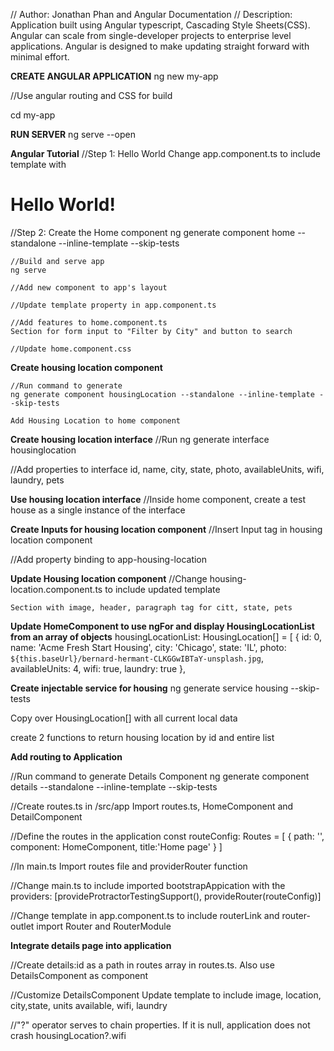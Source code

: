 // Author: Jonathan Phan and Angular Documentation
// Description: Application built using Angular typescript, Cascading Style Sheets(CSS).
                Angular can scale from single-developer projects to enterprise level applications.
                Angular is designed to make updating straight forward with minimal effort.

**CREATE ANGULAR APPLICATION**
ng new my-app

//Use angular routing and CSS for build

cd my-app

**RUN SERVER**
ng serve --open

**Angular Tutorial**
//Step 1: Hello World
    Change app.component.ts to include template with <h1>Hello World!</h1>

//Step 2: Create the Home component
    ng generate component home --standalone --inline-template --skip-tests

    //Build and serve app
    ng serve

    //Add new component to app's layout

    //Update template property in app.component.ts

    //Add features to home.component.ts
    Section for form input to "Filter by City" and button to search

    //Update home.component.css
    

**Create housing location component**

    //Run command to generate
    ng generate component housingLocation --standalone --inline-template --skip-tests

    Add Housing Location to home component

**Create housing location interface**
 //Run
 ng generate interface housinglocation

 //Add properties to interface
 id, name, city, state, photo, availableUnits, wifi, laundry, pets

**Use housing location interface**
//Inside home component, create a test house as a single instance of the interface

**Create Inputs for housing location component**
//Insert Input tag in housing location component

//Add property binding to app-housing-location

**Update Housing location component**
//Change housing-location.component.ts to include updated template

    Section with image, header, paragraph tag for citt, state, pets

**Update HomeComponent to use ngFor and display HousingLocationList from an array of objects**
housingLocationList: HousingLocation[] = [
    {
      id: 0,
      name: 'Acme Fresh Start Housing',
      city: 'Chicago',
      state: 'IL',
      photo: `${this.baseUrl}/bernard-hermant-CLKGGwIBTaY-unsplash.jpg`,
      availableUnits: 4,
      wifi: true,
      laundry: true
    },

**Create injectable service for housing**
ng generate service housing --skip-tests

Copy over HousingLocation[] with all current local data

create 2 functions to return housing location by id and entire list

**Add routing to Application**

//Run command to generate Details Component
ng generate component details --standalone --inline-template --skip-tests

//Create routes.ts in /src/app
Import routes.ts, HomeComponent and DetailComponent

//Define the routes in the application
const routeConfig: Routes = [
    {
        path: '',
        component: HomeComponent,
        title:'Home page'
    }
]

//In main.ts
Import routes file and providerRouter function

//Change main.ts to include imported bootstrapAppication with the 
    providers: 
    [provideProtractorTestingSupport(), provideRouter(routeConfig)]

//Change template in app.component.ts to include routerLink and router-outlet
import Router and RouterModule

**Integrate details page into application**

//Create details:id as a path in routes array in routes.ts.  Also use DetailsComponent as component

//Customize DetailsComponent
Update template to include image, location, city,state, units available, wifi, laundry

//"?" operator serves to chain properties.  If it is null, application does not crash
housingLocation?.wifi
